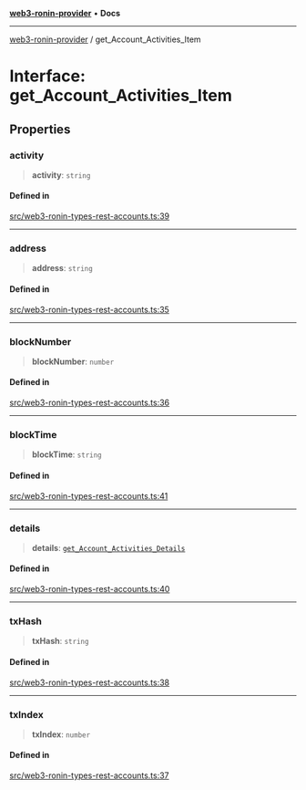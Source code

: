 [**web3-ronin-provider**](../README.md) • **Docs**

***

[web3-ronin-provider](../globals.md) / get\_Account\_Activities\_Item

# Interface: get\_Account\_Activities\_Item

## Properties

### activity

> **activity**: `string`

#### Defined in

[src/web3-ronin-types-rest-accounts.ts:39](https://github.com/chuacw/web3-ronin-provider/blob/7646ce38176c1dab59363eef0869f2efa34d498b/src/web3-ronin-types-rest-accounts.ts#L39)

***

### address

> **address**: `string`

#### Defined in

[src/web3-ronin-types-rest-accounts.ts:35](https://github.com/chuacw/web3-ronin-provider/blob/7646ce38176c1dab59363eef0869f2efa34d498b/src/web3-ronin-types-rest-accounts.ts#L35)

***

### blockNumber

> **blockNumber**: `number`

#### Defined in

[src/web3-ronin-types-rest-accounts.ts:36](https://github.com/chuacw/web3-ronin-provider/blob/7646ce38176c1dab59363eef0869f2efa34d498b/src/web3-ronin-types-rest-accounts.ts#L36)

***

### blockTime

> **blockTime**: `string`

#### Defined in

[src/web3-ronin-types-rest-accounts.ts:41](https://github.com/chuacw/web3-ronin-provider/blob/7646ce38176c1dab59363eef0869f2efa34d498b/src/web3-ronin-types-rest-accounts.ts#L41)

***

### details

> **details**: [`get_Account_Activities_Details`](get_Account_Activities_Details.md)

#### Defined in

[src/web3-ronin-types-rest-accounts.ts:40](https://github.com/chuacw/web3-ronin-provider/blob/7646ce38176c1dab59363eef0869f2efa34d498b/src/web3-ronin-types-rest-accounts.ts#L40)

***

### txHash

> **txHash**: `string`

#### Defined in

[src/web3-ronin-types-rest-accounts.ts:38](https://github.com/chuacw/web3-ronin-provider/blob/7646ce38176c1dab59363eef0869f2efa34d498b/src/web3-ronin-types-rest-accounts.ts#L38)

***

### txIndex

> **txIndex**: `number`

#### Defined in

[src/web3-ronin-types-rest-accounts.ts:37](https://github.com/chuacw/web3-ronin-provider/blob/7646ce38176c1dab59363eef0869f2efa34d498b/src/web3-ronin-types-rest-accounts.ts#L37)
